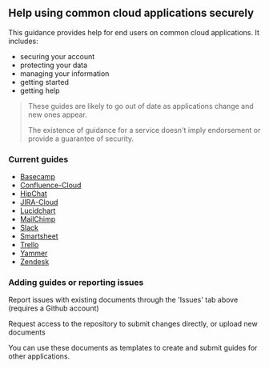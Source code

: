 ## Help using common cloud applications securely

This guidance provides help for end users on common cloud applications.  It includes:

* securing your account
* protecting your data
* managing your information
* getting started
* getting help

> These guides are likely to go out of date as applications change and new ones appear.
>
> The existence of guidance for a service doesn't imply endorsement or provide a guarantee of security.

### Current guides

* [Basecamp](Basecamp/Using-Basecamp-securely)
* [Confluence-Cloud](Confluence-Cloud/Using-Confluence-Cloud-securely)
* [HipChat](HipChat/Using-HipChat-securely)
* [JIRA-Cloud](JIRA-Cloud/Using-JIRA-Cloud-securely)
* [Lucidchart](Lucidchart/Using-Lucidchart-securely)
* [MailChimp](MailChimp/Using-MailChimp-securely)
* [Slack](Slack/Using-Slack-securely)
* [Smartsheet](Slack/Using-Slack-securely)
* [Trello](Trello/Using-Trello-securely)
* [Yammer](Yammer/Using-Yammer-securely)
* [Zendesk](Zendesk/Using-Zendesk-securely)

### Adding guides or reporting issues

Report issues with existing documents through the 'Issues' tab above (requires a Github account)

Request access to the repository to submit changes directly, or upload new documents

You can use these documents as templates to create and submit guides for other applications.
